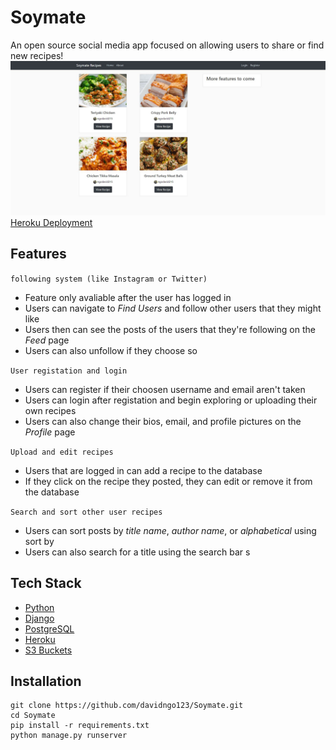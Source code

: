 # Soymate
An open source social media app focused on allowing users to share or find new recipes!
![Home](/rme-img/soymate-home.JPG)  
[Heroku Deployment](https://soymate.herokuapp.com/)


## Features
`following system (like Instagram or Twitter)`
* Feature only avaliable after the user has logged in
* Users can navigate to _Find Users_ and follow other users that they might like  
* Users then can see the posts of the users that they're following on the _Feed_ page  
* Users can also unfollow if they choose so  

`User registation and login` 
* Users can register if their choosen username and email aren't taken
* Users can login after registation and begin exploring or uploading their own recipes
* Users can also change their bios, email, and profile pictures on the _Profile_ page

`Upload and edit recipes`
* Users that are logged in can add a recipe to the database
* If they click on the recipe they posted, they can edit or remove it from the database

`Search and sort other user recipes`  
* Users can sort posts by _title name_, _author name_, or _alphabetical_ using sort by
* Users can also search for a title using the search bar
s
## Tech Stack
* [Python](https://www.python.org/)  
* [Django](https://www.djangoproject.com/)  
* [PostgreSQL](https://www.postgresql.org/)  
* [Heroku](https://www.heroku.com/)
* [S3 Buckets](https://aws.amazon.com/s3/)

## Installation 
    git clone https://github.com/davidngo123/Soymate.git   
    cd Soymate     
    pip install -r requirements.txt  
    python manage.py runserver
    

    
